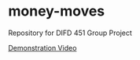 # money-moves

Repository for DIFD 451 Group Project

[Demonstration Video](https://youtu.be/_b77bWh1aqo)
